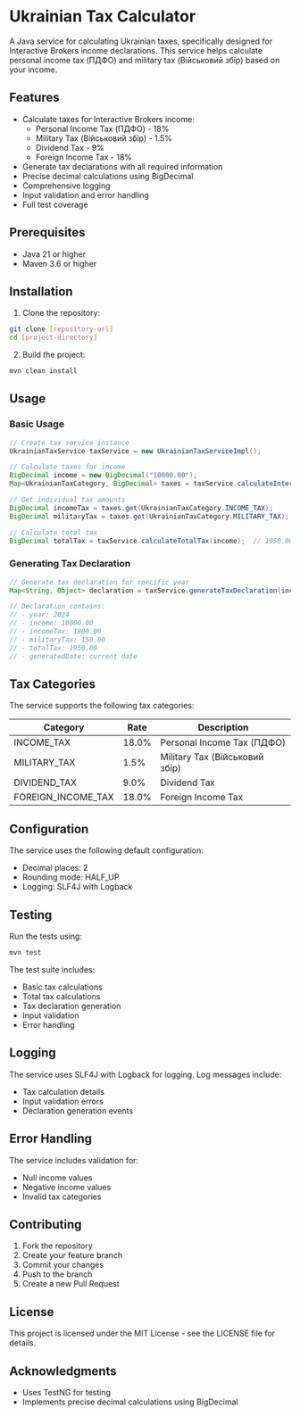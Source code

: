 # Ukrainian Tax Calculator

A Java service for calculating Ukrainian taxes, specifically designed for Interactive Brokers income declarations. This service helps calculate personal income tax (ПДФО) and military tax (Військовий збір) based on your income.

## Features

- Calculate taxes for Interactive Brokers income:
  - Personal Income Tax (ПДФО) - 18%
  - Military Tax (Військовий збір) - 1.5%
  - Dividend Tax - 9%
  - Foreign Income Tax - 18%
- Generate tax declarations with all required information
- Precise decimal calculations using BigDecimal
- Comprehensive logging
- Input validation and error handling
- Full test coverage

## Prerequisites

- Java 21 or higher
- Maven 3.6 or higher

## Installation

1. Clone the repository:
```bash
git clone [repository-url]
cd [project-directory]
```

2. Build the project:
```bash
mvn clean install
```

## Usage

### Basic Usage

```java
// Create tax service instance
UkrainianTaxService taxService = new UkrainianTaxServiceImpl();

// Calculate taxes for income
BigDecimal income = new BigDecimal("10000.00");
Map<UkrainianTaxCategory, BigDecimal> taxes = taxService.calculateInteractiveBrokersTaxes(income);

// Get individual tax amounts
BigDecimal incomeTax = taxes.get(UkrainianTaxCategory.INCOME_TAX);      // 1800.00 (18%)
BigDecimal militaryTax = taxes.get(UkrainianTaxCategory.MILITARY_TAX);  // 150.00 (1.5%)

// Calculate total tax
BigDecimal totalTax = taxService.calculateTotalTax(income);  // 1950.00
```

### Generating Tax Declaration

```java
// Generate tax declaration for specific year
Map<String, Object> declaration = taxService.generateTaxDeclaration(income, 2024);

// Declaration contains:
// - year: 2024
// - income: 10000.00
// - incomeTax: 1800.00
// - militaryTax: 150.00
// - totalTax: 1950.00
// - generatedDate: current date
```

## Tax Categories

The service supports the following tax categories:

| Category | Rate | Description |
|----------|------|-------------|
| INCOME_TAX | 18.0% | Personal Income Tax (ПДФО) |
| MILITARY_TAX | 1.5% | Military Tax (Військовий збір) |
| DIVIDEND_TAX | 9.0% | Dividend Tax |
| FOREIGN_INCOME_TAX | 18.0% | Foreign Income Tax |

## Configuration

The service uses the following default configuration:

- Decimal places: 2
- Rounding mode: HALF_UP
- Logging: SLF4J with Logback

## Testing

Run the tests using:
```bash
mvn test
```

The test suite includes:
- Basic tax calculations
- Total tax calculations
- Tax declaration generation
- Input validation
- Error handling

## Logging

The service uses SLF4J with Logback for logging. Log messages include:
- Tax calculation details
- Input validation errors
- Declaration generation events

## Error Handling

The service includes validation for:
- Null income values
- Negative income values
- Invalid tax categories

## Contributing

1. Fork the repository
2. Create your feature branch
3. Commit your changes
4. Push to the branch
5. Create a new Pull Request

## License

This project is licensed under the MIT License - see the LICENSE file for details.

## Acknowledgments

- Uses TestNG for testing
- Implements precise decimal calculations using BigDecimal 